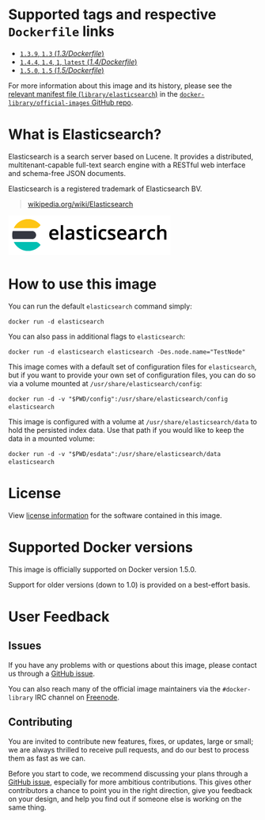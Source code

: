 # Supported tags and respective `Dockerfile` links

-	[`1.3.9`, `1.3` (*1.3/Dockerfile*)](https://github.com/docker-library/elasticsearch/blob/48be16b576157d74b38202f40ffbab04f02d668f/1.3/Dockerfile)
-	[`1.4.4`, `1.4`, `1`, `latest` (*1.4/Dockerfile*)](https://github.com/docker-library/elasticsearch/blob/48be16b576157d74b38202f40ffbab04f02d668f/1.4/Dockerfile)
-	[`1.5.0`, `1.5` (*1.5/Dockerfile*)](https://github.com/docker-library/elasticsearch/blob/caa1d539d66bbc6b9aec0c821460ae924197198c/1.5/Dockerfile)

For more information about this image and its history, please see the [relevant manifest file (`library/elasticsearch`)](https://github.com/docker-library/official-images/blob/master/library/elasticsearch) in the [`docker-library/official-images` GitHub repo](https://github.com/docker-library/official-images).

# What is Elasticsearch?

Elasticsearch is a search server based on Lucene. It provides a distributed, multitenant-capable full-text search engine with a RESTful web interface and schema-free JSON documents.

Elasticsearch is a registered trademark of Elasticsearch BV.

> [wikipedia.org/wiki/Elasticsearch](https://en.wikipedia.org/wiki/Elasticsearch)

![logo](https://raw.githubusercontent.com/docker-library/docs/master/elasticsearch/logo.png)

# How to use this image

You can run the default `elasticsearch` command simply:

	docker run -d elasticsearch

You can also pass in additional flags to `elasticsearch`:

	docker run -d elasticsearch elasticsearch -Des.node.name="TestNode"

This image comes with a default set of configuration files for `elasticsearch`, but if you want to provide your own set of configuration files, you can do so via a volume mounted at `/usr/share/elasticsearch/config`:

	docker run -d -v "$PWD/config":/usr/share/elasticsearch/config elasticsearch

This image is configured with a volume at `/usr/share/elasticsearch/data` to hold the persisted index data. Use that path if you would like to keep the data in a mounted volume:

	docker run -d -v "$PWD/esdata":/usr/share/elasticsearch/data elasticsearch

# License

View [license information](https://github.com/elasticsearch/elasticsearch/blob/66b5ed86f7adede8102cd4d979b9f4924e5bd837/LICENSE.txt) for the software contained in this image.

# Supported Docker versions

This image is officially supported on Docker version 1.5.0.

Support for older versions (down to 1.0) is provided on a best-effort basis.

# User Feedback

## Issues

If you have any problems with or questions about this image, please contact us through a [GitHub issue](https://github.com/docker-library/elasticsearch/issues).

You can also reach many of the official image maintainers via the `#docker-library` IRC channel on [Freenode](https://freenode.net).

## Contributing

You are invited to contribute new features, fixes, or updates, large or small; we are always thrilled to receive pull requests, and do our best to process them as fast as we can.

Before you start to code, we recommend discussing your plans through a [GitHub issue](https://github.com/docker-library/elasticsearch/issues), especially for more ambitious contributions. This gives other contributors a chance to point you in the right direction, give you feedback on your design, and help you find out if someone else is working on the same thing.
